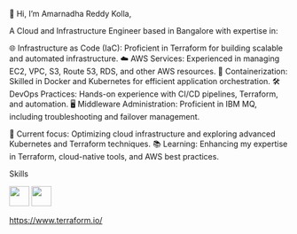 👋 Hi, I’m Amarnadha Reddy Kolla, 

A Cloud and Infrastructure Engineer based in Bangalore with expertise in:

🌐 Infrastructure as Code (IaC): Proficient in Terraform for building scalable and automated infrastructure.
☁️ AWS Services: Experienced in managing EC2, VPC, S3, Route 53, RDS, and other AWS resources.
🐳 Containerization: Skilled in Docker and Kubernetes for efficient application orchestration.
🛠️ DevOps Practices: Hands-on experience with CI/CD pipelines, Terraform, and automation.
🖥️ Middleware Administration: Proficient in IBM MQ, including troubleshooting and failover management.

🔭 Current focus: Optimizing cloud infrastructure and exploring advanced Kubernetes and Terraform techniques.
📚 Learning: Enhancing my expertise in Terraform, cloud-native tools, and AWS best practices.

Skills

[<img src="https://raw.githubusercontent.com/danielcranney/readme-generator/main/public/icons/skills/git-colored.svg" width="36" height="36" >](https://git-scm.com/) [<img src="https://raw.githubusercontent.com/danielcranney/readme-generator/main/public/icons/skills/docker-colored.svg" width="36" height="36" >](https://www.docker.com/)

https://www.terraform.io/
